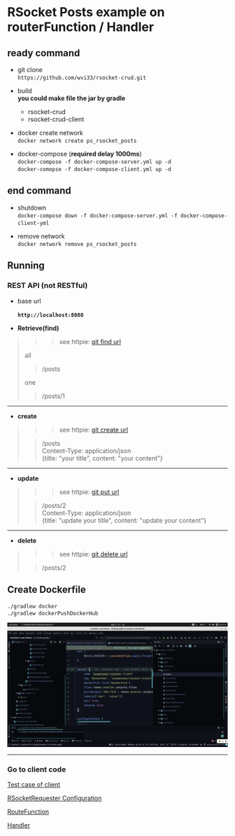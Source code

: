 # RSocket Posts example on routerFunction / Handler

## ready command

- git clone  
`https://github.com/wvi33/rsocket-crud.git`

- build  
  **you could make file the jar by gradle**
  - rsocket-crud
  - rsocket-crud-client

- docker create network  
`docker network create ps_rsocket_posts`

- docker-compose  (__required delay 1000ms__)  
`docker-compose -f docker-compose-server.yml up -d`      
`docker-comopse -f docker-compose-client.yml up -d`  

## end command

- shutdown  
`docker-compose down -f docker-compose-server.yml -f docker-compose-client-yml`

- remove network    
`docker network remove ps_rsocket_posts`


## Running

### REST API (not RESTful)

- base url  

    **`http://localhost:8080`**

- **Retrieve(find)**
> > > see httpie: [git find url](https://github.com/wiv33/rsocket-crud/blob/master/rsocket-crud-client/src/main/java/org/psawesome/rsocketcrudclient/http/handler/Posts-find.http)  
>
> all  
> > /posts  
>  
> one  
> > /posts/1
---

- **create**
> > > see httpie: [git create url](https://github.com/wiv33/rsocket-crud/blob/master/rsocket-crud-client/src/main/java/org/psawesome/rsocketcrudclient/http/handler/Posts.save.http)
>
> > /posts  
> > Content-Type: application/json  
> > {title: "your title", content: "your content"}
>

---

- **update**
> > > see httpie: [git put url](https://github.com/wiv33/rsocket-crud/blob/master/rsocket-crud-client/src/main/java/org/psawesome/rsocketcrudclient/http/handler/Posts-put.http)
>
> > /posts/2  
> > Content-Type: application/json  
> > {title: "update your title", content: "update your content"}  
>
---
- **delete**
> > > see httpie: [git delete url](https://github.com/wiv33/rsocket-crud/blob/master/rsocket-crud-client/src/main/java/org/psawesome/rsocketcrudclient/http/handler/Posts-delete.http)
>
> > /posts/2
>
>
## Create Dockerfile

    ./gradlew docker
    ./gradlew dockerPushDockerHub 

![gradle location](./img/Screenshot%20from%202020-06-21%2021-02-53.png)

---

### Go to client code

[Test case of client](https://github.com/wiv33/rsocket-crud/blob/master/rsocket-crud-client/src/test/java/org/psawesome/rsocketcrudclient/http/PostClientControllerTest.java)

[RSocketRequester Configuration](https://github.com/wiv33/rsocket-crud/blob/master/rsocket-crud-client/src/main/java/org/psawesome/rsocketcrudclient/http/RSocketRequesterBean.java)

[RouteFunction](https://github.com/wiv33/rsocket-crud/blob/master/rsocket-crud-client/src/main/java/org/psawesome/rsocketcrudclient/http/router/MyPostRouter.java)

[Handler](https://github.com/wiv33/rsocket-crud/blob/master/rsocket-crud-client/src/main/java/org/psawesome/rsocketcrudclient/http/handler/MyPostHandler.java)
